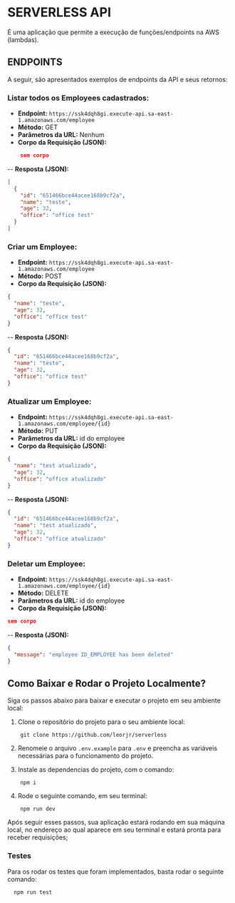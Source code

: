 # SERVERLESS API

É uma aplicação que permite a execução de funções/endpoints na AWS (lambdas).

## ENDPOINTS

A seguir, são apresentados exemplos de endpoints da API e seus retornos:

### Listar todos os Employees cadastrados:

- **Endpoint:** `https://ssk4dqh8gi.execute-api.sa-east-1.amazonaws.com/employee`
- **Método:** GET
- **Parâmetros da URL:** Nenhum
- **Corpo da Requisição (JSON):**

```json
    sem corpo
```

-- **Resposta (JSON):**

```json
[
  {
    "id": "651466bce44acee168b9cf2a",
    "name": "teste",
    "age": 32,
    "office": "office test"
  }
]
```

### Criar um Employee:

- **Endpoint:** `https://ssk4dqh8gi.execute-api.sa-east-1.amazonaws.com/employee`
- **Método:** POST
- **Corpo da Requisição (JSON):**

```json
{
  "name": "teste",
  "age": 32,
  "office": "office test"
}
```

-- **Resposta (JSON):**

```json
{
  "id": "651466bce44acee168b9cf2a",
  "name": "teste",
  "age": 32,
  "office": "office test"
}
```

### Atualizar um Employee:

- **Endpoint:** `https://ssk4dqh8gi.execute-api.sa-east-1.amazonaws.com/employee/{id}`
- **Método:** PUT
- **Parâmetros da URL:** id do employee
- **Corpo da Requisição (JSON):**

```json
{
  "name": "test atualizado",
  "age": 32,
  "office": "office atualizado"
}
```

-- **Resposta (JSON):**

```json
{
  "id": "651466bce44acee168b9cf2a",
  "name": "test atualizado",
  "age": 32,
  "office": "office atualizado"
}
```

### Deletar um Employee:

- **Endpoint:** `https://ssk4dqh8gi.execute-api.sa-east-1.amazonaws.com/employee/{id}`
- **Método:** DELETE
- **Parâmetros da URL:** id do employee
- **Corpo da Requisição (JSON):**

```json
sem corpo
```

-- **Resposta (JSON):**

```json
{
  "message": "employee ID_EMPLOYEE has been deleted"
}
```

## Como Baixar e Rodar o Projeto Localmente?

Siga os passos abaixo para baixar e executar o projeto em seu ambiente local:

1. Clone o repositório do projeto para o seu ambiente local:

```
    git clone https://github.com/leorjr/serverless
```

2. Renomeie o arquivo `.env.example` para `.env` e preencha as variáveis necessárias para o funcionamento do projeto.

3. Instale as dependencias do projeto, com o comando:

```
    npm i
```

4. Rode o seguinte comando, em seu terminal:

```
    npm run dev
```

Após seguir esses passos, sua aplicação estará rodando em sua máquina local, no endereço ao qual aparece em seu terminal e estará pronta para receber requisições;

### Testes

Para os rodar os testes que foram implementados, basta rodar o seguinte comando:

```
  npm run test
```
